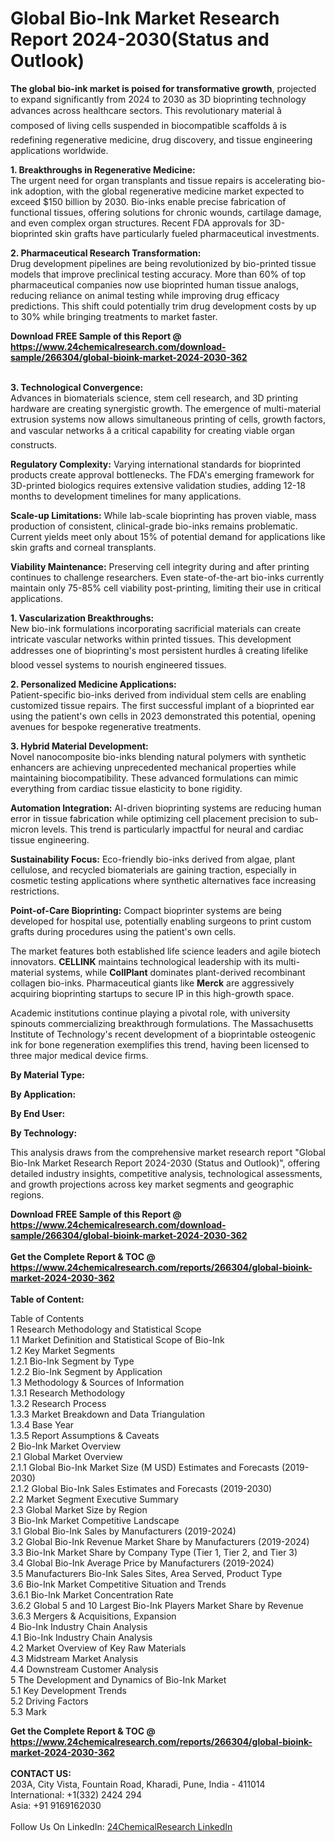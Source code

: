 <h1>Global Bio-Ink Market Research Report 2024-2030(Status and Outlook)</h1><p><strong>The global bio-ink market is poised for transformative growth</strong>, projected to expand significantly from 2024 to 2030 as 3D bioprinting technology advances across healthcare sectors. This revolutionary material â composed of living cells suspended in biocompatible scaffolds â is redefining regenerative medicine, drug discovery, and tissue engineering applications worldwide.</p><p><strong>1. Breakthroughs in Regenerative Medicine:</strong><br>
The urgent need for organ transplants and tissue repairs is accelerating bio-ink adoption, with the global regenerative medicine market expected to exceed $150 billion by 2030. Bio-inks enable precise fabrication of functional tissues, offering solutions for chronic wounds, cartilage damage, and even complex organ structures. Recent FDA approvals for 3D-bioprinted skin grafts have particularly fueled pharmaceutical investments.</p><p><strong>2. Pharmaceutical Research Transformation:</strong><br>
Drug development pipelines are being revolutionized by bio-printed tissue models that improve preclinical testing accuracy. More than 60% of top pharmaceutical companies now use bioprinted human tissue analogs, reducing reliance on animal testing while improving drug efficacy predictions. This shift could potentially trim drug development costs by up to 30% while bringing treatments to market faster.</p><div><b>Download FREE Sample of this Report @ 
            <a href="https://www.24chemicalresearch.com/download-sample/266304/global-bioink-market-2024-2030-362">
            https://www.24chemicalresearch.com/download-sample/266304/global-bioink-market-2024-2030-362</a></b></div><br><p><strong>3. Technological Convergence:</strong><br>
Advances in biomaterials science, stem cell research, and 3D printing hardware are creating synergistic growth. The emergence of multi-material extrusion systems now allows simultaneous printing of cells, growth factors, and vascular networks â a critical capability for creating viable organ constructs.</p><p><strong>Regulatory Complexity:</strong> Varying international standards for bioprinted products create approval bottlenecks. The FDA's emerging framework for 3D-printed biologics requires extensive validation studies, adding 12-18 months to development timelines for many applications.</p><p><strong>Scale-up Limitations:</strong> While lab-scale bioprinting has proven viable, mass production of consistent, clinical-grade bio-inks remains problematic. Current yields meet only about 15% of potential demand for applications like skin grafts and corneal transplants.</p><p><strong>Viability Maintenance:</strong> Preserving cell integrity during and after printing continues to challenge researchers. Even state-of-the-art bio-inks currently maintain only 75-85% cell viability post-printing, limiting their use in critical applications.</p><p><strong>1. Vascularization Breakthroughs:</strong><br>
New bio-ink formulations incorporating sacrificial materials can create intricate vascular networks within printed tissues. This development addresses one of bioprinting's most persistent hurdles â creating lifelike blood vessel systems to nourish engineered tissues.</p><p><strong>2. Personalized Medicine Applications:</strong><br>
Patient-specific bio-inks derived from individual stem cells are enabling customized tissue repairs. The first successful implant of a bioprinted ear using the patient's own cells in 2023 demonstrated this potential, opening avenues for bespoke regenerative treatments.</p><p><strong>3. Hybrid Material Development:</strong><br>
Novel nanocomposite bio-inks blending natural polymers with synthetic enhancers are achieving unprecedented mechanical properties while maintaining biocompatibility. These advanced formulations can mimic everything from cardiac tissue elasticity to bone rigidity.</p><p><strong>Automation Integration:</strong> AI-driven bioprinting systems are reducing human error in tissue fabrication while optimizing cell placement precision to sub-micron levels. This trend is particularly impactful for neural and cardiac tissue engineering.</p><p><strong>Sustainability Focus:</strong> Eco-friendly bio-inks derived from algae, plant cellulose, and recycled biomaterials are gaining traction, especially in cosmetic testing applications where synthetic alternatives face increasing restrictions.</p><p><strong>Point-of-Care Bioprinting:</strong> Compact bioprinter systems are being developed for hospital use, potentially enabling surgeons to print custom grafts during procedures using the patient's own cells.</p><p>The market features both established life science leaders and agile biotech innovators. <strong>CELLINK</strong> maintains technological leadership with its multi-material systems, while <strong>CollPlant</strong> dominates plant-derived recombinant collagen bio-inks. Pharmaceutical giants like <strong>Merck</strong> are aggressively acquiring bioprinting startups to secure IP in this high-growth space.</p><p>Academic institutions continue playing a pivotal role, with university spinouts commercializing breakthrough formulations. The Massachusetts Institute of Technology's recent development of a bioprintable osteogenic ink for bone regeneration exemplifies this trend, having been licensed to three major medical device firms.</p><p><strong>By Material Type:</strong></p><p><strong>By Application:</strong></p><p><strong>By End User:</strong></p><p><strong>By Technology:</strong></p><p>This analysis draws from the comprehensive market research report "Global Bio-Ink Market Research Report 2024-2030 (Status and Outlook)", offering detailed industry insights, competitive analysis, technological assessments, and growth projections across key market segments and geographic regions.</p><div><b>Download FREE Sample of this Report @ 
            <a href="https://www.24chemicalresearch.com/download-sample/266304/global-bioink-market-2024-2030-362">
            https://www.24chemicalresearch.com/download-sample/266304/global-bioink-market-2024-2030-362</a></b></div><br><div><b>Get the Complete Report & TOC @ 
            <a href="https://www.24chemicalresearch.com/reports/266304/global-bioink-market-2024-2030-362">
            https://www.24chemicalresearch.com/reports/266304/global-bioink-market-2024-2030-362</a></b></div><br>
            <b>Table of Content:</b><p>Table of Contents<br />
1 Research Methodology and Statistical Scope<br />
1.1 Market Definition and Statistical Scope of Bio-Ink<br />
1.2 Key Market Segments<br />
1.2.1 Bio-Ink Segment by Type<br />
1.2.2 Bio-Ink Segment by Application<br />
1.3 Methodology & Sources of Information<br />
1.3.1 Research Methodology<br />
1.3.2 Research Process<br />
1.3.3 Market Breakdown and Data Triangulation<br />
1.3.4 Base Year<br />
1.3.5 Report Assumptions & Caveats<br />
2 Bio-Ink Market Overview<br />
2.1 Global Market Overview<br />
2.1.1 Global Bio-Ink Market Size (M USD) Estimates and Forecasts (2019-2030)<br />
2.1.2 Global Bio-Ink Sales Estimates and Forecasts (2019-2030)<br />
2.2 Market Segment Executive Summary<br />
2.3 Global Market Size by Region<br />
3 Bio-Ink Market Competitive Landscape<br />
3.1 Global Bio-Ink Sales by Manufacturers (2019-2024)<br />
3.2 Global Bio-Ink Revenue Market Share by Manufacturers (2019-2024)<br />
3.3 Bio-Ink Market Share by Company Type (Tier 1, Tier 2, and Tier 3)<br />
3.4 Global Bio-Ink Average Price by Manufacturers (2019-2024)<br />
3.5 Manufacturers Bio-Ink Sales Sites, Area Served, Product Type<br />
3.6 Bio-Ink Market Competitive Situation and Trends<br />
3.6.1 Bio-Ink Market Concentration Rate<br />
3.6.2 Global 5 and 10 Largest Bio-Ink Players Market Share by Revenue<br />
3.6.3 Mergers & Acquisitions, Expansion<br />
4 Bio-Ink Industry Chain Analysis<br />
4.1 Bio-Ink Industry Chain Analysis<br />
4.2 Market Overview of Key Raw Materials<br />
4.3 Midstream Market Analysis<br />
4.4 Downstream Customer Analysis<br />
5 The Development and Dynamics of Bio-Ink Market <br />
5.1 Key Development Trends<br />
5.2 Driving Factors<br />
5.3 Mark</p><div><b>Get the Complete Report & TOC @ 
            <a href="https://www.24chemicalresearch.com/reports/266304/global-bioink-market-2024-2030-362">
            https://www.24chemicalresearch.com/reports/266304/global-bioink-market-2024-2030-362</a></b></div><br><b>CONTACT US:</b><br>
            203A, City Vista, Fountain Road, Kharadi, Pune, India - 411014<br>
            International: +1(332) 2424 294<br>
            Asia: +91 9169162030 <br><br>
            Follow Us On LinkedIn: <a href="https://www.linkedin.com/company/24chemicalresearch/">24ChemicalResearch LinkedIn</a>